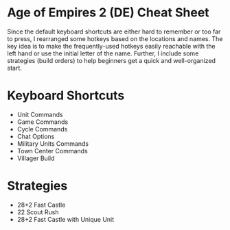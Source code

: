 # Age of Empires 2 (DE) Cheat Sheet

Since the default keyboard shortcuts are either hard to remember or too far to press, I rearranged some hotkeys based on the locations and names. The key idea is to make the frequently-used hotkeys easily reachable with the left hand or use the initial letter of the name. Further, I include some strategies (build orders) to help beginners get a quick and well-organized start.

# Keyboard Shortcuts

- Unit Commands
- Game Commands
- Cycle Commands
- Chat Options
- Military Units Commands
- Town Center Commands
- Villager Build

# Strategies

- 28+2 Fast Castle
- 22 Scout Rush
- 28+2 Fast Castle with Unique Unit